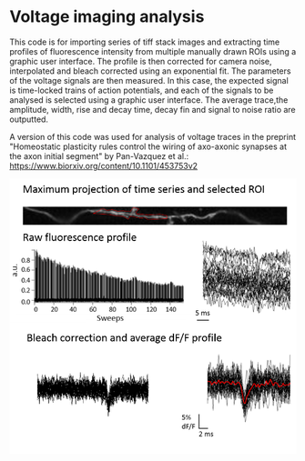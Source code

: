 # Voltage imaging analysis
This code is for importing series of tiff stack images and extracting time profiles of fluorescence intensity from multiple manually drawn ROIs using a graphic user interface. The profile is then corrected for camera noise, interpolated and bleach corrected using an exponential fit. The parameters of the voltage signals are then measured. In this case, the expected signal is time-locked trains of action potentials, and each of the signals to be analysed is selected using a graphic user interface. The average trace,the amplitude, width, rise and decay time, decay fin and signal to noise ratio are outputted.

A version of this code was used for analysis of voltage traces in the preprint "Homeostatic plasticity rules control the wiring of axo-axonic synapses at the axon initial segment" by Pan-Vazquez et al.: https://www.biorxiv.org/content/10.1101/453753v2 

![example_steps](/images/example_steps.png)
